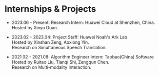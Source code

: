 # Internships & Projects
- 2023.06 - Present: Research Intern: Huawei Cloud at Shenzhen, China.
<br />Hosted by Xinyu Duan.

- 2023.02 - 2023.04: Project Staff: Huawei Noah's Ark Lab
<br />Hosted by Xinshan Zeng, Aoxiong Yin.
<br />Research on Simultaneous Speech Translation.
      
- 2021.02 - 2021.08: Algorithm Engineer Intern: Taobao(China) Software
<br />Hosted by Ruitao Liu, Tianqi Shi, Zengqun Chen.
<br />Research on Multi-modality Interaction.